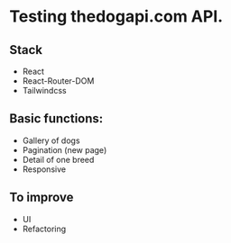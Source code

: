 # Testing thedogapi.com API.

## Stack

* React
* React-Router-DOM
* Tailwindcss

## Basic functions:

* Gallery of dogs
* Pagination (new page)
* Detail of one breed 
* Responsive

## To improve

* UI
* Refactoring 




